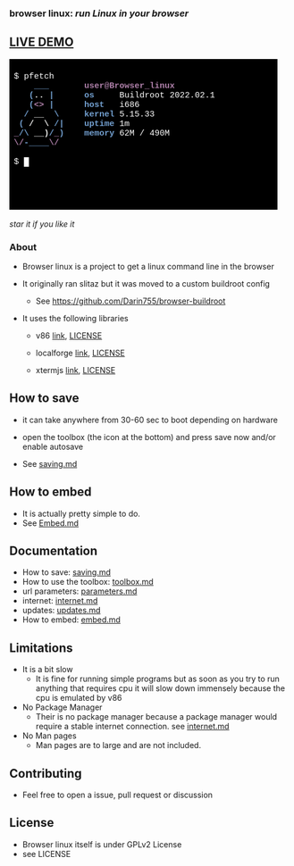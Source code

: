 ### **browser linux:** _run Linux in your browser_

## [LIVE DEMO](https://darin755.github.io/browser-linux/)

<img src="screenshot.png">

*star it if you like it*

### About

 - Browser linux is a project to get a linux command line in the browser

 - It originally ran slitaz but it was moved to a custom buildroot config

   - See https://github.com/Darin755/browser-buildroot

 - It uses the following libraries

   - v86 [link](https://github.com/copy/v86), [LICENSE](https://github.com/Darin755/browser-linux/raw/master/lib/v86/LICENSE)

   - localforge [link](https://github.com/localForage/localForage), [LICENSE](https://github.com/Darin755/browser-linux/raw/master/lib/localForage/LICENSE)

   - xtermjs [link](https://github.com/xtermjs/xterm.js), [LICENSE](https://github.com/Darin755/browser-linux/raw/master/lib/xtermjs/LICENSE)

## How to save

 - it can take anywhere from 30-60 sec to boot depending on hardware

 - open the toolbox (the icon at the bottom) and press save now and/or enable autosave
 - See [saving.md](docs/saving.md)

## How to embed

 - It is actually pretty simple to do.
 - See [Embed.md](docs/embed.md)
 
## Documentation
 - How to save: [saving.md](docs.saving.md)
 - How to use the toolbox: [toolbox.md](docs/toolbox.md)
 - url parameters: [parameters.md](docs/parameters.md)
 - internet: [internet.md](docs/internet.md)
 - updates: [updates.md](docs/updates.md)
 - How to embed: [embed.md](docs/embed.md)

## Limitations
 - It is a bit slow
   - It is fine for running simple programs but as soon as you try to run anything that requires cpu it will slow down immensely because the cpu is emulated by v86
 - No Package Manager
   - Their is no package manager because a package manager would require a stable internet connection. see [internet.md](docs/internet.md)
 - No Man pages
   - Man pages are to large and are not included. 

## Contributing
 - Feel free to open a issue, pull request or discussion

## License

 - Browser linux itself is under GPLv2 License
 - see LICENSE
